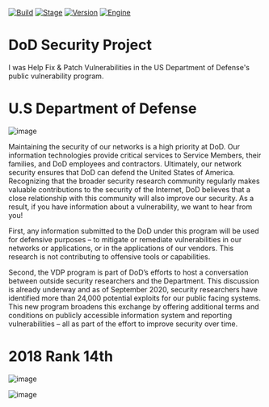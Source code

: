 [![Build](https://img.shields.io/badge/DepartmentOfDefense-magenta.svg?maxAge=259200)]()
[![Stage](https://img.shields.io/badge/Vulnerability-yellow.svg)]()
[![Version](https://img.shields.io/badge/2018-brightgreen.svg)]()
[![Engine](https://img.shields.io/badge/Hackerone-green.svg)]()

# DoD Security Project
I was Help Fix &amp; Patch Vulnerabilities in  the US Department of Defense's public vulnerability program.

# U.S Department of Defense

![image](https://user-images.githubusercontent.com/82410029/115702876-d4990f80-a33f-11eb-9f18-45d5a9850252.png)


Maintaining the security of our networks is a high priority at DoD. Our information technologies provide critical services to Service Members, their families, and DoD employees and contractors. Ultimately, our network security ensures that DoD can defend the United States of America. Recognizing that the broader security research community regularly makes valuable contributions to the security of the Internet, DoD believes that a close relationship with this community will also improve our security. As a result, if you have information about a vulnerability, we want to hear from you!

First, any information submitted to the DoD under this program will be used for defensive purposes – to mitigate or remediate vulnerabilities in our networks or applications, or in the applications of our vendors. This research is not contributing to offensive tools or capabilities.

Second, the VDP program is part of DoD’s efforts to host a conversation between outside security researchers and the Department. This discussion is already underway and as of September 2020, security researchers have identified more than 24,000 potential exploits for our public facing systems. This new program broadens this exchange by offering additional terms and conditions on publicly accessible information system and reporting vulnerabilities – all as part of the effort to improve security over time.

# 2018 Rank 14th 

![image](https://user-images.githubusercontent.com/82410029/115702477-5dfc1200-a33f-11eb-9051-abb793a468d4.png)

![image](https://user-images.githubusercontent.com/82410029/115702644-8e43b080-a33f-11eb-83f8-b6b4299d86ad.png)
